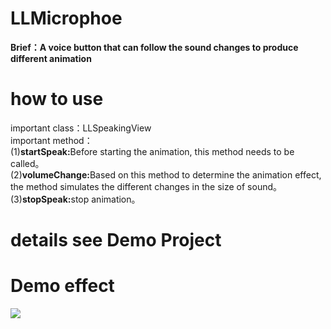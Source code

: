 # LLMicrophoe
<b>Brief：A voice button that can follow the sound changes to produce different animation </b>

# how to use<br>
important class：LLSpeakingView<br>
important method：<br>
    (1)<B>startSpeak:</B>Before starting the animation, this method needs to be called。<br>
    (2)<B>volumeChange:</B>Based on this method to determine the animation effect, the method simulates the different changes in the size of sound。<br>
    (3)<B>stopSpeak:</B>stop animation。<br>
    
# details see Demo Project<br>

# Demo effect
  <img src="https://github.com/zhangxiaofeng02/LLMicrophoe/blob/master/LLMicrophone/%E6%BC%94%E7%A4%BA.gif"/>
